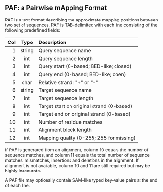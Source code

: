 ## PAF: a Pairwise mApping Format

PAF is a text format describing the approximate mapping positions between two
set of sequences. PAF is TAB-delimited with each line consisting of the
following predefined fields:

|Col|Type  |Description                               |
|--:|:----:|:-----------------------------------------|
|1  |string|Query sequence name                       |
|2  |int   |Query sequence length                     |
|3  |int   |Query start (0-based; BED-like; closed)   |
|4  |int   |Query end (0-based; BED-like; open)       |
|5  |char  |Relative strand: "+" or "-"               |
|6  |string|Target sequence name                      |
|7  |int   |Target sequence length                    |
|8  |int   |Target start on original strand (0-based) |
|9  |int   |Target end on original strand (0-based)   |
|10 |int   |Number of residue matches                 |
|11 |int   |Alignment block length                    |
|12 |int   |Mapping quality (0-255; 255 for missing)  |

If PAF is generated from an alignment, column 10 equals the number of sequence
matches, and column 11 equals the total number of sequence matches, mismatches,
insertions and deletions in the alignment. If alignment is not available,
column 10 and 11 are still required but may be highly inaccurate.

A PAF file may optionally contain SAM-like typed key-value pairs at the end of
each line.
